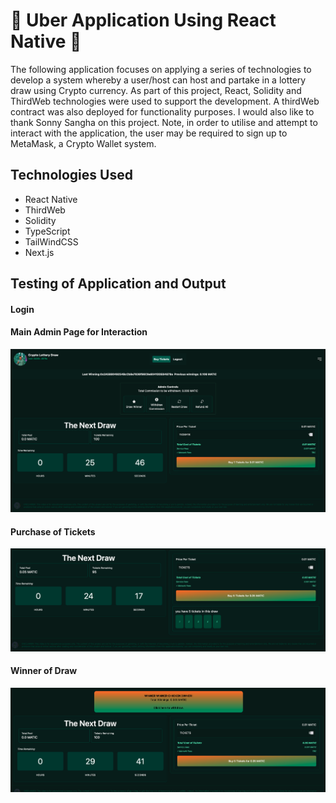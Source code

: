 # 🚙 Uber Application Using React Native 🚙

The following application focuses on applying a series of technologies to develop a system whereby a user/host can host and partake in a lottery draw using Crypto currency. As part of this project, React, Solidity and ThirdWeb technologies were used to support the development. A thirdWeb contract was also deployed for functionality purposes. I would also like to thank Sonny Sangha on this project. Note, in order to utilise and attempt to interact with the application, the user may be required to sign up to MetaMask, a Crypto Wallet system. 

## Technologies Used
- React Native
- ThirdWeb
- Solidity
- TypeScript
- TailWindCSS
- Next.js


## Testing of Application and Output

#### Login


#### Main Admin Page for Interaction

<img src="https://github.com/jxson7/Crypto-Lottery/blob/main/assets/mainAdmin.png" width="1000" >

#### Purchase of Tickets 

<img src="https://github.com/jxson7/Crypto-Lottery/blob/main/assets/buyTickets.png" width="1000" >

#### Winner of Draw

<img src="https://github.com/jxson7/Crypto-Lottery/blob/main/assets/winner.png" width="1000" >

